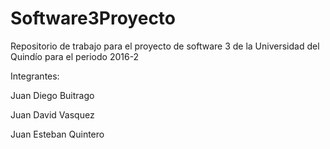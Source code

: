 # Software3Proyecto
Repositorio de trabajo para el proyecto de software 3 de la Universidad del Quindío para el periodo 2016-2

Integrantes:

Juan Diego Buitrago

Juan David Vasquez

Juan Esteban Quintero
